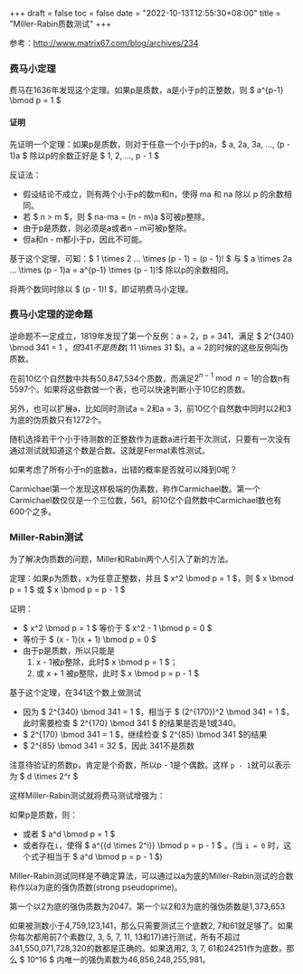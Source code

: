 +++
draft = false
toc = false
date = "2022-10-13T12:55:30+08:00"
title = "Miller-Rabin质数测试"
+++

参考：http://www.matrix67.com/blog/archives/234

### 费马小定理

费马在1636年发现这个定理。如果p是质数，a是小于p的正整数，则 $ a^{p-1} \bmod p = 1 $

#### 证明

先证明一个定理：如果p是质数，则对于任意一个小于p的a，$ a, 2a, 3a, ..., (p - 1)a $ 除以p的余数正好是 $ 1, 2, ..., p - 1 $

反证法：

* 假设结论不成立，则有两个小于p的数m和n，使得 ma 和 na 除以 p 的余数相同。
* 若 $ n > m $，则 $ na-ma = (n - m)a $可被p整除。
* 由于p是质数，则必须是a或者n - m可被p整除。
* 但a和n - m都小于p，因此不可能。

基于这个定理，可知：$ 1 \times 2 ... \times (p - 1) = (p - 1)! $ 与 $ a \times 2a ... \times (p - 1)a = a^{p-1} \times (p - 1)!$ 除以p的余数相同。

将两个数同时除以 $ (p - 1)! $，即证明费马小定理。

### 费马小定理的逆命题

逆命题不一定成立，1819年发现了第一个反例：a = 2，p = 341，满足 $ 2^{340} \bmod 341 = 1 $，但341不是质数($ 11 \times 31 $)。a = 2的时候的这些反例叫伪质数。

在前10亿个自然数中共有50,847,534个质数，而满足$2^{n-1} \bmod n = 1$的合数n有5597个。如果将这些数做一个表，也可以快速判断小于10亿的质数。

另外，也可以扩展a，比如同时测试a = 2和a = 3，前10亿个自然数中同时以2和3为底的伪质数只有1272个。

随机选择若干个小于待测数的正整数作为底数a进行若干次测试，只要有一次没有通过测试就知道这个数是合数。这就是Fermat素性测试。

如果考虑了所有小于n的底数a，出错的概率是否就可以降到0呢？

Carmichael第一个发现这样极端的伪素数，称作Carmichael数。第一个Carmichael数仅仅是一个三位数，561。前10亿个自然数中Carmichael数也有600个之多。

### Miller-Rabin测试

为了解决伪质数的问题，Miller和Rabin两个人引入了新的方法。

定理：如果p为质数，x为任意正整数，并且 $ x^2 \bmod p = 1 $，则 $ x \bmod p = 1 $ 或 $ x \bmod p = p - 1 $

证明：

* $ x^2 \bmod p = 1 $ 等价于 $ x^2 - 1 \bmod p = 0 $
* 等价于 $ (x - 1)(x + 1) \bmod p = 0 $
* 由于p是质数，所以只能是
   1. x - 1被p整除，此时$ x \bmod p = 1 $；
   2. 或 x + 1 被p整除，此时 $ x \bmod p = p - 1 $

基于这个定理，在341这个数上做测试

* 因为 $ 2^{340} \bmod 341 = 1 $，相当于 $ (2^{170})^2 \bmod 341 = 1 $，此时需要检查 $ 2^{170} \bmod 341 $ 的结果是否是1或340。
* $ 2^{170} \bmod 341 = 1 $，继续检查 $ 2^{85} \bmod 341 $的结果
* $ 2^{85} \bmod 341 = 32 $，因此 341不是质数

注意待验证的质数p，肯定是个奇数，所以p - 1是个偶数。这样 `p - 1`就可以表示为 $ d \times 2^r $

这样Miller-Rabin测试就将费马测试增强为：

如果p是质数，则：
* 或者 $ a^d \bmod p = 1 $
* 或者存在`i`，使得 $ a^{(d \times 2^i)} \bmod p = p - 1 $ 。(当 `i = 0` 时，这个式子相当于 $ a^d \bmod p = p - 1 $)

Miller-Rabin测试同样是不确定算法，可以通过以a为底的Miller-Rabin测试的合数称作以a为底的强伪质数(strong pseudoprime)。

第一个以2为底的强伪质数为2047。第一个以2和3为底的强伪质数是1,373,653

如果被测数小于4,759,123,141，那么只需要测试三个底数2, 7和61就足够了。如果你每次都用前7个素数(2, 3, 5, 7, 11, 13和17)进行测试，所有不超过341,550,071,728,320的数都是正确的。如果选用2, 3, 7, 61和24251作为底数，那么 $ 10^16 $ 内唯一的强伪素数为46,856,248,255,981。
